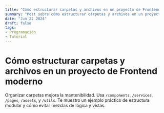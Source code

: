 ```yaml
---
title: "Cómo estructurar carpetas y archivos en un proyecto de Frontend moderno"
summary: "Post sobre cómo estructurar carpetas y archivos en un proyecto de frontend moderno"
date: "Jun 22 2024"
draft: false
tags:
- Programación
- Tutorial
---
```


# Cómo estructurar carpetas y archivos en un proyecto de Frontend moderno

Organizar carpetas mejora la mantenibilidad. Usa `/components`, `/services`, `/pages`, `/assets`, y `/utils`. Te muestro un ejemplo práctico de estructura modular y cómo evitar mezclas de lógica y vistas.
